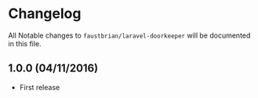 # Changelog

All Notable changes to `faustbrian/laravel-doorkeeper` will be documented in this file.

## 1.0.0 (04/11/2016)
- First release
